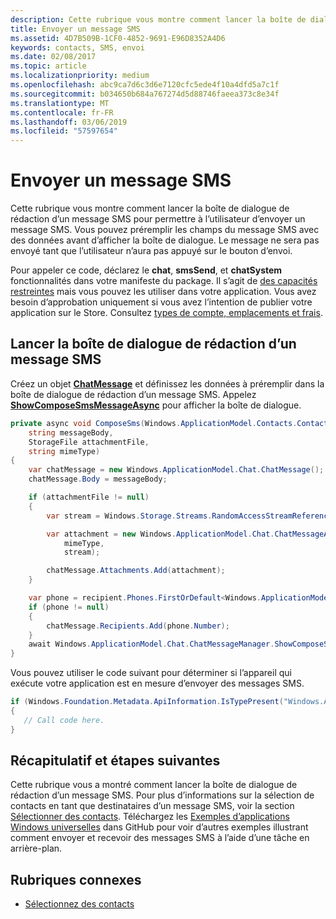 ```yaml
---
description: Cette rubrique vous montre comment lancer la boîte de dialogue de rédaction d’un message SMS pour permettre à l’utilisateur d’envoyer un message SMS. Vous pouvez préremplir les champs du message SMS avec des données avant d’afficher la boîte de dialogue. Le message ne sera pas envoyé tant que l’utilisateur n’aura pas appuyé sur le bouton d’envoi.
title: Envoyer un message SMS
ms.assetid: 4D7B509B-1CF0-4852-9691-E96D8352A4D6
keywords: contacts, SMS, envoi
ms.date: 02/08/2017
ms.topic: article
ms.localizationpriority: medium
ms.openlocfilehash: abc9ca7d6c3d6e7120cfc5ede4f10a4dfd5a7c1f
ms.sourcegitcommit: b034650b684a767274d5d88746faeea373c8e34f
ms.translationtype: MT
ms.contentlocale: fr-FR
ms.lasthandoff: 03/06/2019
ms.locfileid: "57597654"
---
```

# <a name="send-an-sms-message"></a>Envoyer un message SMS

Cette rubrique vous montre comment lancer la boîte de dialogue de rédaction d’un message SMS pour permettre à l’utilisateur d’envoyer un message SMS. Vous pouvez préremplir les champs du message SMS avec des données avant d’afficher la boîte de dialogue. Le message ne sera pas envoyé tant que l’utilisateur n’aura pas appuyé sur le bouton d’envoi.

Pour appeler ce code, déclarez le **chat**, **smsSend**, et **chatSystem** fonctionnalités dans votre manifeste du package. Il s’agit de [des capacités restreintes](https://docs.microsoft.com/windows/uwp/packaging/app-capability-declarations#special-and-restricted-capabilities) mais vous pouvez les utiliser dans votre application. Vous avez besoin d’approbation uniquement si vous avez l’intention de publier votre application sur le Store. Consultez [types de compte, emplacements et frais](https://docs.microsoft.com/windows/uwp/publish/account-types-locations-and-fees).

## <a name="launch-the-compose-sms-dialog"></a>Lancer la boîte de dialogue de rédaction d’un message SMS

Créez un objet [**ChatMessage**](https://msdn.microsoft.com/library/windows/apps/windows.applicationmodel.chat.chatmessage) et définissez les données à préremplir dans la boîte de dialogue de rédaction d’un message SMS. Appelez [**ShowComposeSmsMessageAsync**](https://msdn.microsoft.com/library/windows/apps/windows.applicationmodel.chat.chatmessagemanager.showcomposesmsmessageasync) pour afficher la boîte de dialogue.

```cs
private async void ComposeSms(Windows.ApplicationModel.Contacts.Contact recipient,
    string messageBody,
    StorageFile attachmentFile,
    string mimeType)
{
    var chatMessage = new Windows.ApplicationModel.Chat.ChatMessage();
    chatMessage.Body = messageBody;

    if (attachmentFile != null)
    {
        var stream = Windows.Storage.Streams.RandomAccessStreamReference.CreateFromFile(attachmentFile);

        var attachment = new Windows.ApplicationModel.Chat.ChatMessageAttachment(
            mimeType,
            stream);

        chatMessage.Attachments.Add(attachment);
    }

    var phone = recipient.Phones.FirstOrDefault<Windows.ApplicationModel.Contacts.ContactPhone>();
    if (phone != null)
    {
        chatMessage.Recipients.Add(phone.Number);
    }
    await Windows.ApplicationModel.Chat.ChatMessageManager.ShowComposeSmsMessageAsync(chatMessage);
}
```

Vous pouvez utiliser le code suivant pour déterminer si l’appareil qui exécute votre application est en mesure d’envoyer des messages SMS.

```csharp
if (Windows.Foundation.Metadata.ApiInformation.IsTypePresent("Windows.ApplicationModel.Chat"))
{
   // Call code here.
}
```

## <a name="summary-and-next-steps"></a>Récapitulatif et étapes suivantes

Cette rubrique vous a montré comment lancer la boîte de dialogue de rédaction d’un message SMS. Pour plus d’informations sur la sélection de contacts en tant que destinataires d’un message SMS, voir la section [Sélectionner des contacts](selecting-contacts.md). Téléchargez les [Exemples d’applications Windows universelles](https://go.microsoft.com/fwlink/p/?linkid=619979) dans GitHub pour voir d’autres exemples illustrant comment envoyer et recevoir des messages SMS à l’aide d’une tâche en arrière-plan.

## <a name="related-topics"></a>Rubriques connexes

* [Sélectionnez des contacts](selecting-contacts.md)
